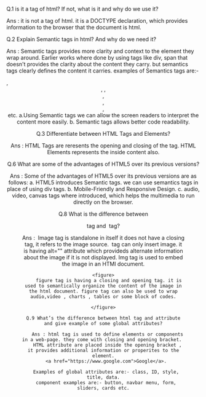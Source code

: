 Q.1 <!DOCTYPE html> is it a tag of html? If not, what is it and why do we use it?

Ans : <!DOCTYPE html> it is not a tag of html. it is a DOCTYPE declaration, which provides information to the browser that the document is html.

Q.2 Explain Semantic tags in html? And why do we need it?

Ans : Semantic tags provides more clarity and context to the element they wrap around. 
     Earlier works where done by using tags like div, span that doesn't provides the clarity about the content they carry. but semantics tags clearly defines the content it carries.
     examples of Semantics tags are:-
     <nav>, <header>, <ain>,<footer>, <aside>, <section>, <aside> <article>etc.
     a.Using Semantic tags we can allow the screen readers to interpret the content more easily.
     b. Semantic tags allows better code readability.

Q.3 Differentiate between HTML Tags and Elements?

Ans : HTML Tags are reresents the opening  and closing of the tag.
      HTML Elements represents the inside content also.

Q.6 What are some of the advantages of HTML5 over its previous versions?
 
Ans : Some of the advantages of HTML5 over its previous versions are as follows:
      a. HTML5 introduces Semantic tags. we can use semantics tags in place of using div tags.
      b. Mobile-Friendly and Responsive Design.
      c. audio, video, canvas tags where introduced, which helps the multimedia to run directly on the browser.

Q.8 What is the difference between <figure> tag and <img> tag?

Ans : <img src="" alt="" srcset=""> Image tag is standalone in itself it does not have a closing tag, it refers to the image source. 
    <img> tag can only insert image. it is having alt="" attribute which provideds alternate information about the image if it is not displayed. Img tag is used to embed the image in an HTMl document.

    <figure>
        figure tag is having a closing and opening tag. it is used to semantically organize the content of the image in the html document. figure tag can also be used to wrap audio,video , charts , tables or some block of codes.

    </figure>

    Q.9 What’s the difference between html tag and attribute and give example of some global attributes?
       
       Ans : html tag is used to define elements or components in a web-page. they come with closing and opening bracket. 
       HTML attribute are placed inside the opening bracket , it provides additional information or properites to the element.
      <a href="https://www.google.com">Google</a>.

      Examples of global attributes are:- class, ID, style, title, data.
      component examples are:- button, navbar menu, form, sliders, cards etc.
